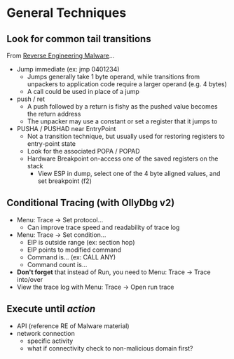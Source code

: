 # General Techniques

## Look for common tail transitions

From [Reverse Engineering Malware](http://opensecuritytraining.info/ReverseEngineeringMalware.html)...

- Jump immediate (ex: jmp 0401234)
  - Jumps generally take 1 byte operand, while transitions from unpackers to application code require a larger operand (e.g. 4 bytes)
  - A call could be used in place of a jump
- push / ret
  - A push followed by a return is fishy as the pushed value becomes the return address
  - The unpacker may use a constant or set a register that it jumps to
- PUSHA / PUSHAD near EntryPoint
  - Not a transition technique, but usually used for restoring registers to entry-point state
  - Look for the associated POPA / POPAD
  - Hardware Breakpoint on-access one of the saved registers on the stack
    - View ESP in dump, select one of the 4 byte aligned values, and set breakpoint (f2)


## Conditional Tracing (with OllyDbg v2)

- Menu: Trace -> Set protocol...
  - Can improve trace speed and readability of trace log
- Menu:  Trace -> Set condition...
  - EIP is outside range (ex: section hop)
  - EIP points to modified command
  - Command is... (ex: CALL ANY)
  - Command count is...
- **Don't forget** that instead of Run, you need to Menu: Trace -> Trace into/over
- View the trace log with Menu: Trace -> Open run trace


## Execute until *action*

- API (reference RE of Malware material)
- network connection
  - specific activity
  - what if connectivity check to non-malicious domain first?
